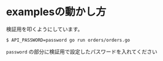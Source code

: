 # examplesの動かし方

検証用を叩くようにしています。

`$ API_PASSWORD=password go run orders/orders.go`

`password` の部分に検証用で設定したパスワードを入れてください
